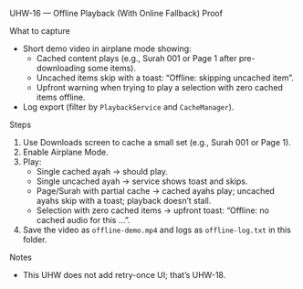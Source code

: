 UHW-16 — Offline Playback (With Online Fallback) Proof

What to capture
- Short demo video in airplane mode showing:
  - Cached content plays (e.g., Surah 001 or Page 1 after pre-downloading some items).
  - Uncached items skip with a toast: “Offline: skipping uncached item”.
  - Upfront warning when trying to play a selection with zero cached items offline.
- Log export (filter by `PlaybackService` and `CacheManager`).

Steps
1) Use Downloads screen to cache a small set (e.g., Surah 001 or Page 1).
2) Enable Airplane Mode.
3) Play:
   - Single cached ayah → should play.
   - Single uncached ayah → service shows toast and skips.
   - Page/Surah with partial cache → cached ayahs play; uncached ayahs skip with a toast; playback doesn’t stall.
   - Selection with zero cached items → upfront toast: “Offline: no cached audio for this …”.
4) Save the video as `offline-demo.mp4` and logs as `offline-log.txt` in this folder.

Notes
- This UHW does not add retry-once UI; that’s UHW-18.
